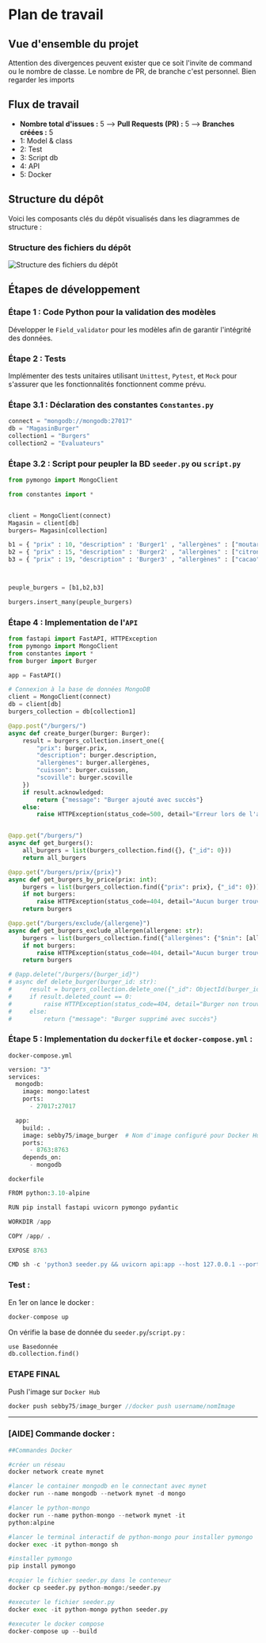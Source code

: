 # Plan de travail 

## Vue d'ensemble du projet

Attention des divergences peuvent exister que ce soit l'invite de command ou le nombre de classe. Le nombre de PR, de branche c'est personnel. Bien regarder les imports

## Flux de travail

- **Nombre total d'issues :** 5 --> **Pull Requests (PR) :** 5 --> **Branches créées :** 5
- 1: Model & class
- 2: Test
- 3: Script db
- 4: API
- 5: Docker
## Structure du dépôt

Voici les composants clés du dépôt visualisés dans les diagrammes de structure :

### Structure des fichiers du dépôt

![Structure des fichiers du dépôt](https://github.com/Sebb955/PlanTECHNOLOG/assets/79416415/fce5732d-55f1-41f5-9675-e0fdda7e6230)

## Étapes de développement

### Étape 1 : Code Python pour la validation des modèles

Développer le `Field_validator` pour les modèles afin de garantir l'intégrité des données.

### Étape 2 : Tests 

Implémenter des tests unitaires utilisant `Unittest`, `Pytest`, et `Mock` pour s'assurer que les fonctionnalités fonctionnent comme prévu.

### Étape 3.1 : Déclaration des constantes `Constantes.py`

```python
connect = "mongodb://mongodb:27017"
db = "MagasinBurger"
collection1 = "Burgers"
collection2 = "Evaluateurs"
```

### Étape 3.2 : Script pour peupler la BD `seeder.py` ou `script.py`

```python
from pymongo import MongoClient

from constantes import *


client = MongoClient(connect)
Magasin = client[db]
burgers= Magasin[collection]

b1 = { "prix" : 10, "description" : 'Burger1' , "allergènes" : ["moutarde"] , "cuisson" : "saignant", "scoville": 5000}
b2 = { "prix" : 15, "description" : 'Burger2' , "allergènes" : ["citron","noix"] , "cuisson" : "cuit", "scoville": 50000}
b3 = { "prix" : 19, "description" : 'Burger3' , "allergènes" : ["cacao","noix"] , "cuisson" : "à point", "scoville": 15000}



peuple_burgers = [b1,b2,b3]

burgers.insert_many(peuple_burgers)
```

### Étape 4 : Implementation de l'`API`

```python
from fastapi import FastAPI, HTTPException
from pymongo import MongoClient
from constantes import *
from burger import Burger

app = FastAPI()

# Connexion à la base de données MongoDB
client = MongoClient(connect)
db = client[db]
burgers_collection = db[collection1]

@app.post("/burgers/")
async def create_burger(burger: Burger):
    result = burgers_collection.insert_one({
        "prix": burger.prix,
        "description": burger.description,
        "allergènes": burger.allergènes,
        "cuisson": burger.cuisson,
        "scoville": burger.scoville
    })
    if result.acknowledged:
        return {"message": "Burger ajouté avec succès"}
    else:
        raise HTTPException(status_code=500, detail="Erreur lors de l'ajout du burger")


@app.get("/burgers/")
async def get_burgers():
    all_burgers = list(burgers_collection.find({}, {"_id": 0}))
    return all_burgers

@app.get("/burgers/prix/{prix}")
async def get_burgers_by_price(prix: int):
    burgers = list(burgers_collection.find({"prix": prix}, {"_id": 0}))
    if not burgers:
        raise HTTPException(status_code=404, detail="Aucun burger trouvé pour ce prix")
    return burgers

@app.get("/burgers/exclude/{allergene}")
async def get_burgers_exclude_allergen(allergene: str):
    burgers = list(burgers_collection.find({"allergènes": {"$nin": [allergene]}}, {"_id": 0}))
    if not burgers:
        raise HTTPException(status_code=404, detail="Aucun burger trouvé sans cet allergène")
    return burgers

# @app.delete("/burgers/{burger_id}")
# async def delete_burger(burger_id: str):
#     result = burgers_collection.delete_one({"_id": ObjectId(burger_id)})
#     if result.deleted_count == 0:
#         raise HTTPException(status_code=404, detail="Burger non trouvé")
#     else:
#         return {"message": "Burger supprimé avec succès"}
```

### Étape 5 : Implementation du `dockerfile` et `docker-compose.yml` :

`docker-compose.yml`
```python
version: "3"
services:
  mongodb:
    image: mongo:latest
    ports:
      - 27017:27017

  app:
    build: .
    image: sebby75/image_burger  # Nom d'image configuré pour Docker Hub (image: username/nomImage)
    ports:
      - 8763:8763
    depends_on:
      - mongodb
```

`dockerfile`
```python
FROM python:3.10-alpine

RUN pip install fastapi uvicorn pymongo pydantic

WORKDIR /app

COPY /app/ .

EXPOSE 8763

CMD sh -c 'python3 seeder.py && uvicorn api:app --host 127.0.0.1 --port 8763'
```

### Test :

En 1er on lance le docker :
```python
docker-compose up 
```

On vérifie la base de donnée du `seeder.py`/`script.py` :
```python
use Basedonnée
db.collection.find()
```

### **ETAPE FINAL**
Push l'image sur `Docker Hub`
```java
docker push sebby75/image_burger //docker push username/nomImage
```

-------------------------


### [AIDE] Commande docker :

```python
##Commandes Docker

#créer un réseau
docker network create mynet

#lancer le container mongodb en le connectant avec mynet
docker run --name mongodb --network mynet -d mongo

#lancer le python-mongo
docker run --name python-mongo --network mynet -it
python:alpine

#lancer le terminal interactif de python-mongo pour installer pymongo
docker exec -it python-mongo sh

#installer pymongo
pip install pymongo

#copier le fichier seeder.py dans le conteneur
docker cp seeder.py python-mongo:/seeder.py

#executer le fichier seeder.py
docker exec -it python-mongo python seeder.py

#executer le docker compose
docker-compose up --build
```
